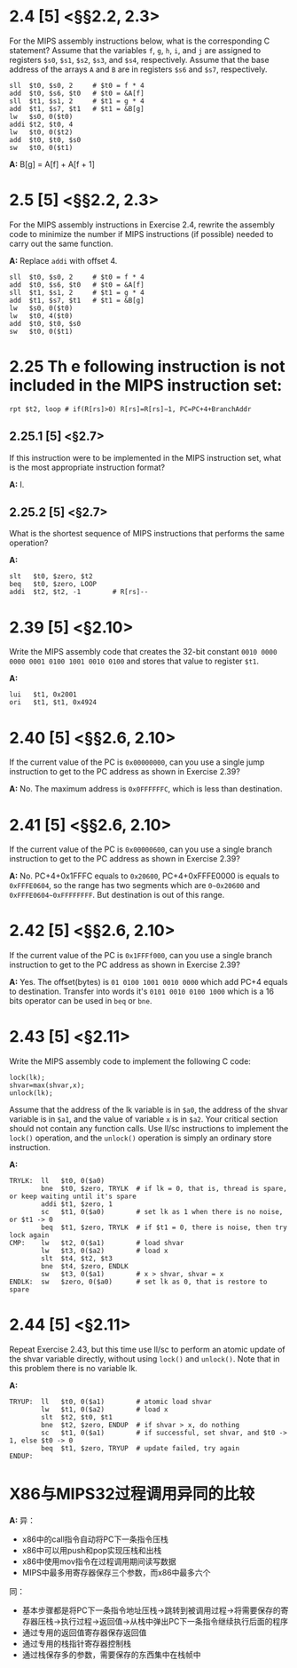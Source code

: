 # 2.4 [5] <§§2.2, 2.3>
For the MIPS assembly instructions below, what is the corresponding C statement? Assume that the variables `f`, `g`, `h`, `i`, and `j` are assigned to registers `$s0`, `$s1`, `$s2`, `$s3`, and `$s4`, respectively. Assume that the base address of the arrays `A` and `B` are in registers `$s6` and `$s7`, respectively.
```
sll  $t0, $s0, 2     # $t0 = f * 4 
add  $t0, $s6, $t0   # $t0 = &A[f] 
sll  $t1, $s1, 2     # $t1 = g * 4 
add  $t1, $s7, $t1   # $t1 = &B[g] 
lw   $s0, 0($t0)
addi $t2, $t0, 4     
lw   $t0, 0($t2)    
add  $t0, $t0, $s0   
sw   $t0, 0($t1)     
```

**A:**
B[g] = A[f] + A[f + 1]


# 2.5 [5] <§§2.2, 2.3>
For the MIPS assembly instructions in Exercise 2.4, rewrite the assembly code to minimize the number if MIPS instructions (if possible) needed to carry out the same function.

**A:**
Replace `addi` with offset 4.
```
sll  $t0, $s0, 2     # $t0 = f * 4 
add  $t0, $s6, $t0   # $t0 = &A[f] 
sll  $t1, $s1, 2     # $t1 = g * 4 
add  $t1, $s7, $t1   # $t1 = &B[g] 
lw   $s0, 0($t0)         
lw   $t0, 4($t0)    
add  $t0, $t0, $s0   
sw   $t0, 0($t1)  
```


# 2.25 Th e following instruction is not included in the MIPS instruction set:
```
rpt $t2, loop # if(R[rs]>0) R[rs]=R[rs]−1, PC=PC+4+BranchAddr
```

## 2.25.1 [5] <§2.7> 
If this instruction were to be implemented in the MIPS instruction set, what is the most appropriate instruction format? 

**A:**
I.

## 2.25.2 [5] <§2.7> 
What is the shortest sequence of MIPS instructions that performs the same operation?

**A:**
```
slt   $t0, $zero, $t2
beq   $t0, $zero, LOOP   
addi  $t2, $t2, -1        # R[rs]--
```

# 2.39 [5] <§2.10> 
Write the MIPS assembly code that creates the 32-bit constant `0010 0000 0000 0001 0100 1001 0010 0100` and stores that value to register `$t1`.

**A:**
```
lui   $t1, 0x2001
ori   $t1, $t1, 0x4924
```

# 2.40 [5] <§§2.6, 2.10> 
If the current value of the PC is `0x00000000`, can you use a single jump instruction to get to the PC address as shown in Exercise 2.39?

**A:**
No. The maximum address is `0x0FFFFFFC`, which is less than destination.

# 2.41 [5] <§§2.6, 2.10>
If the current value of the PC is `0x00000600`, can you use a single branch instruction to get to the PC address as shown in Exercise 2.39?

**A:**
No. PC+4+0x1FFFC equals to `0x20600`, PC+4+0xFFFE0000 is equals to `0xFFFE0604`, so the range has two segments which are `0~0x20600` and `0xFFFE0604~0xFFFFFFFF`. But destination is out of this range.

# 2.42 [5] <§§2.6, 2.10> 
If the current value of the PC is `0x1FFFf000`, can you use a single branch instruction to get to the PC address as shown in Exercise 2.39?

**A:**
Yes. The offset(bytes) is `01 0100 1001 0010 0000` which add PC+4 equals to destination. Transfer into words it's `0101 0010 0100 1000` which is a 16 bits operator can be used in `beq` or `bne`.

# 2.43 [5] <§2.11>
Write the MIPS assembly code to implement the following C code:
```
lock(lk);      
shvar=max(shvar,x);      
unlock(lk); 
```
Assume that the address of the lk variable is in `$a0`, the address of the shvar variable is in `$a1`, and the value of variable `x` is in `$a2`. Your critical section should not contain any function calls. Use ll/sc instructions to implement the `lock()` operation, and the `unlock()` operation is simply an ordinary store instruction.

**A:**
```
TRYLK:  ll   $t0, 0($a0)        
        bne  $t0, $zero, TRYLK  # if lk = 0, that is, thread is spare, or keep waiting until it's spare
        addi $t1, $zero, 1      
        sc   $t1, 0($a0)        # set lk as 1 when there is no noise, or $t1 -> 0
        beq  $t1, $zero, TRYLK  # if $t1 = 0, there is noise, then try lock again
CMP:    lw   $t2, 0($a1)        # load shvar
        lw   $t3, 0($a2)        # load x
        slt  $t4, $t2, $t3      
        bne  $t4, $zero, ENDLK
        sw   $t3, 0($a1)        # x > shvar, shvar = x
ENDLK:  sw   $zero, 0($a0)      # set lk as 0, that is restore to spare
```

# 2.44 [5] <§2.11> 
Repeat Exercise 2.43, but this time use ll/sc to perform an atomic update of the shvar variable directly, without using `lock()` and `unlock()`. Note that in this problem there is no variable lk.

**A:**
```
TRYUP:  ll   $t0, 0($a1)        # atomic load shvar
        lw   $t1, 0($a2)        # load x
        slt  $t2, $t0, $t1      
        bne  $t2, $zero, ENDUP  # if shvar > x, do nothing
        sc   $t1, 0($a1)        # if successful, set shvar, and $t0 -> 1, else $t0 -> 0
        beq  $t1, $zero, TRYUP  # update failed, try again
ENDUP:
```

# X86与MIPS32过程调用异同的比较

**A:**
异：
+ x86中的call指令自动将PC下一条指令压栈
+ x86中可以用push和pop实现压栈和出栈
+ x86中使用mov指令在过程调用期间读写数据
+ MIPS中最多用寄存器保存三个参数，而x86中最多六个

同：
+ 基本步骤都是将PC下一条指令地址压栈->跳转到被调用过程->将需要保存的寄存器压栈->执行过程->返回值->从栈中弹出PC下一条指令继续执行后面的程序
+ 通过专用的返回值寄存器保存返回值
+ 通过专用的栈指针寄存器控制栈
+ 通过栈保存多的参数，需要保存的东西集中在栈帧中
